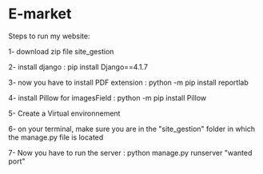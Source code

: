 # E-market


Steps to run my website:

1- download zip file site_gestion

2- install django : pip install Django==4.1.7

3- now you have to install PDF extension :  python -m pip install reportlab

4- install Pillow for imagesField :  python -m pip install Pillow

5- Create a Virtual environnement 

6- on your terminal, make sure you are in the "site_gestion" folder in which the manage.py file is located 

7- Now you have to run the server : python manage.py runserver "wanted port"
